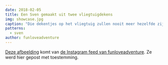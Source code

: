 ```yaml
---
date: 2018-02-05
title: Een Sven gemaakt uit twee vliegtuigdekens
img: showcase.jpg
caption: "Die dekentjes op het vliegtuig zullen nooit meer hezelfde zijn."
patterns:
  - sven
author: funloveadventure
---
```


[Deze afbeelding](https://www.instagram.com/p/BeKLaPfhGbU/) komt van [de Instagram feed van funloveadventure](https://www.instagram.com/funloveadventure/). Ze werd hier gepost met toestemming.
